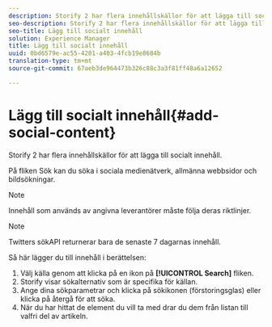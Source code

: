 ```yaml
---
description: Storify 2 har flera innehållskällor för att lägga till socialt innehåll.
seo-description: Storify 2 har flera innehållskällor för att lägga till socialt innehåll.
seo-title: Lägg till socialt innehåll
solution: Experience Manager
title: Lägg till socialt innehåll
uuid: 0bd6579e-ac55-4201-a403-4fcb19e8684b
translation-type: tm+mt
source-git-commit: 67aeb3de964473b326c88c3a3f81ff48a6a12652

---
```



# Lägg till socialt innehåll{#add-social-content}

Storify 2 har flera innehållskällor för att lägga till socialt innehåll.

På fliken Sök kan du söka i sociala medienätverk, allmänna webbsidor och bildsökningar.

>[!NOTE]
>
>Innehåll som används av angivna leverantörer måste följa deras riktlinjer.

>[!NOTE]
>
>Twitters sökAPI returnerar bara de senaste 7 dagarnas innehåll.

Så här lägger du till innehåll i berättelsen:

1. Välj källa genom att klicka på en ikon på **[!UICONTROL Search]** fliken.
1. Storify visar sökalternativ som är specifika för källan.
1. Ange dina sökparametrar och klicka på sökikonen (förstoringsglas) eller klicka på återgå för att söka.
1. När du har hittat de element du vill ta med drar du dem från listan till valfri del av artikeln.
